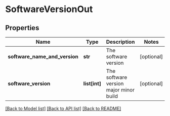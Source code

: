 # SoftwareVersionOut

## Properties
Name | Type | Description | Notes
------------ | ------------- | ------------- | -------------
**software_name_and_version** | **str** | The software version | [optional] 
**software_version** | **list[int]** | The software version major minor build | [optional] 

[[Back to Model list]](../README.md#documentation-for-models) [[Back to API list]](../README.md#documentation-for-api-endpoints) [[Back to README]](../README.md)


